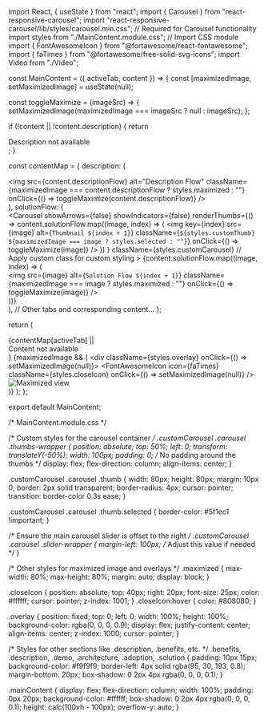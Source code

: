 import React, { useState } from "react";
import { Carousel } from "react-responsive-carousel";
import "react-responsive-carousel/lib/styles/carousel.min.css"; // Required for Carousel functionality
import styles from "./MainContent.module.css"; // Import CSS module
import { FontAwesomeIcon } from "@fortawesome/react-fontawesome";
import { faTimes } from "@fortawesome/free-solid-svg-icons";
import Video from "./Video";

const MainContent = ({ activeTab, content }) => {
  const [maximizedImage, setMaximizedImage] = useState(null);

  const toggleMaximize = (imageSrc) => {
    setMaximizedImage(maximizedImage === imageSrc ? null : imageSrc);
  };

  if (!content || !content.description) {
    return <div className={styles.mainContent}>Description not available</div>;
  }

  const contentMap = {
    description: (
      <div className={styles.description}>
        <img
          src={content.descriptionFlow}
          alt="Description Flow"
          className={maximizedImage === content.descriptionFlow ? styles.maximized : ""}
          onClick={() => toggleMaximize(content.descriptionFlow)}
        />
      </div>
    ),
    solutionFlow: (
      <div className={styles.solution}>
        <Carousel
          showArrows={false}
          showIndicators={false}
          renderThumbs={() =>
            content.solutionFlow.map((image, index) => (
              <img
                key={index}
                src={image}
                alt={`Thumbnail ${index + 1}`}
                className={`${styles.customThumb} ${maximizedImage === image ? styles.selected : ""}`}
                onClick={() => toggleMaximize(image)}
              />
            ))
          }
          className={styles.customCarousel} // Apply custom class for custom styling
        >
          {content.solutionFlow.map((image, index) => (
            <div key={index}>
              <img
                src={image}
                alt={`Solution Flow ${index + 1}`}
                className={maximizedImage === image ? styles.maximized : ""}
                onClick={() => toggleMaximize(image)}
              />
            </div>
          ))}
        </Carousel>
      </div>
    ),
    // Other tabs and corresponding content...
  };

  return (
    <div className={styles.mainContent}>
      {contentMap[activeTab] || <div>Content not available</div>}
      {maximizedImage && (
        <div className={styles.overlay} onClick={() => setMaximizedImage(null)}>
          <FontAwesomeIcon icon={faTimes} className={styles.closeIcon} onClick={() => setMaximizedImage(null)} />
          <img src={maximizedImage} alt="Maximized view" className={styles.maximized} />
        </div>
      )}
    </div>
  );
};

export default MainContent;



/* MainContent.module.css */

/* Custom styles for the carousel container */
.customCarousel .carousel .thumbs-wrapper {
  position: absolute;
  top: 50%;
  left: 0;
  transform: translateY(-50%);
  width: 100px;
  padding: 0; /* No padding around the thumbs */
  display: flex;
  flex-direction: column;
  align-items: center;
}

.customCarousel .carousel .thumb {
  width: 80px;
  height: 80px;
  margin: 10px 0;
  border: 2px solid transparent;
  border-radius: 4px;
  cursor: pointer;
  transition: border-color 0.3s ease;
}

.customCarousel .carousel .thumb.selected {
  border-color: #5f1ec1 !important;
}

/* Ensure the main carousel slider is offset to the right */
.customCarousel .carousel .slider-wrapper {
  margin-left: 100px; /* Adjust this value if needed */
}

/* Other styles for maximized image and overlays */
.maximized {
  max-width: 80%;
  max-height: 80%;
  margin: auto;
  display: block;
}

.closeIcon {
  position: absolute;
  top: 40px;
  right: 20px;
  font-size: 25px;
  color: #ffffff;
  cursor: pointer;
  z-index: 1001;
}
.closeIcon:hover {
  color: #808080;
}

.overlay {
  position: fixed;
  top: 0;
  left: 0;
  width: 100%;
  height: 100%;
  background-color: rgba(0, 0, 0, 0.9);
  display: flex;
  justify-content: center;
  align-items: center;
  z-index: 1000;
  cursor: pointer;
}

/* Styles for other sections like .description, .benefits, etc. */
.benefits, .description, .demo, .architecture, .adoption, .solution {
  padding: 10px 15px;
  background-color: #f9f9f9;
  border-left: 4px solid rgba(95, 30, 193, 0.8);
  margin-bottom: 20px;
  box-shadow: 0 2px 4px rgba(0, 0, 0, 0.1);
}

.mainContent {
  display: flex;
  flex-direction: column;
  width: 100%;
  padding: 0px 20px;
  background-color: #ffffff;
  box-shadow: 0 2px 4px rgba(0, 0, 0, 0.1);
  height: calc(100vh - 100px);
  overflow-y: auto;
}


